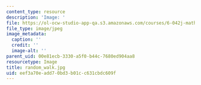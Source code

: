 ```yaml
---
content_type: resource
description: 'Image: '
file: https://ol-ocw-studio-app-qa.s3.amazonaws.com/courses/6-042j-mathematics-for-computer-science-spring-2015/eef3a70eadd70bd3b01cc631cbdc609f_random_walk.jpg
file_type: image/jpeg
image_metadata:
  caption: ''
  credit: ''
  image-alt: ''
parent_uid: 00e81ecb-3330-a5f0-b44c-7680ed904aa8
resourcetype: Image
title: random_walk.jpg
uid: eef3a70e-add7-0bd3-b01c-c631cbdc609f
---
```

